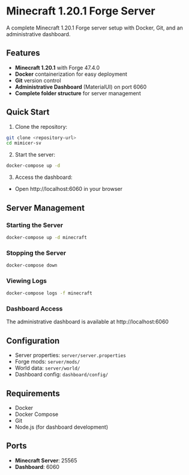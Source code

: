 # Minecraft 1.20.1 Forge Server

A complete Minecraft 1.20.1 Forge server setup with Docker, Git, and an administrative dashboard.

## Features

- **Minecraft 1.20.1** with Forge 47.4.0
- **Docker** containerization for easy deployment
- **Git** version control
- **Administrative Dashboard** (MaterialUI) on port 6060
- **Complete folder structure** for server management

## Quick Start

1. Clone the repository:
```bash
git clone <repository-url>
cd mimicer-sv
```

2. Start the server:
```bash
docker-compose up -d
```

3. Access the dashboard:
- Open http://localhost:6060 in your browser

## Server Management

### Starting the Server
```bash
docker-compose up -d minecraft
```

### Stopping the Server
```bash
docker-compose down
```

### Viewing Logs
```bash
docker-compose logs -f minecraft
```

### Dashboard Access
The administrative dashboard is available at http://localhost:6060

## Configuration

- Server properties: `server/server.properties`
- Forge mods: `server/mods/`
- World data: `server/world/`
- Dashboard config: `dashboard/config/`

## Requirements

- Docker
- Docker Compose
- Git
- Node.js (for dashboard development)

## Ports

- **Minecraft Server**: 25565
- **Dashboard**: 6060
